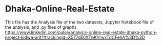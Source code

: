 # Dhaka-Online-Real-Estate
This file has the Analysis file of the two datasets, Jupyter Notebook file of the analysis, and .py files of graphs 
https://www.linkedin.com/pulse/analysis-online-real-estate-dhaka-python-project-kidwa-arif/?trackingId=X5T7dE0XTbKYrwxTdCFehA%3D%3D

